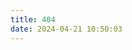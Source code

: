 ```yaml
---
title: 404
date: 2024-04-21 10:50:03
---
```


  <!DOCTYPE HTML>
  <html>
  <head>
    <meta http-equiv="content-type" content="text/html;charset=utf-8;"/>
    <meta http-equiv="X-UA-Compatible" content="IE=edge,chrome=1" />
    <meta name="robots" content="all" />
    <meta name="robots" content="index,follow"/>
    <link rel="stylesheet" type="text/css" href="https://qzone.qq.com/gy/404/style/404style.css">
  </head>
  <body>
    <script type="text/plain" src="http://www.qq.com/404/search_children.js"
            charset="utf-8" homePageUrl="https://github.com/CCCHAOSSS"
            homePageName="回到我的主页">
    </script>
    <script src="https://qzone.qq.com/gy/404/data.js" charset="utf-8"></script>
    <script src="https://qzone.qq.com/gy/404/page.js" charset="utf-8"></script>
  </body>
  </html>